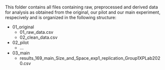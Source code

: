 This folder contains all files containing raw, preprocessed and derived data for analysis as obtained from the original, our pilot and our main experiment, respecively and is organized in the following structure:
- 01_original
    - 01_raw_data.csv
    - 02_clean_data.csv
- 02_pilot
    - ...
- 03_main
    - results_169_main_Size_and_Space_exp1_replication_Group1XPLab2020.csv
